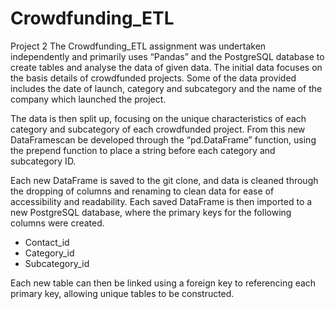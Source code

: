 # Crowdfunding_ETL
Project 2
The Crowdfunding_ETL assignment was undertaken independently and primarily uses “Pandas” and the PostgreSQL database to create tables and analyse the data of given data. The initial data focuses on the basis details of crowdfunded projects. Some of the data provided includes the date of launch, category and subcategory and the name of the company which launched the project.  

The data is then split up, focusing on the unique characteristics of each category and subcategory of each crowdfunded project. From this new DataFramescan be developed through the “pd.DataFrame” function, using the prepend function to place a string before each category and subcategory ID.

Each new DataFrame is saved to the git clone, and data is cleaned through the dropping of columns and renaming to clean data for ease of accessibility and readability. Each saved DataFrame is then imported to a new PostgreSQL database, where the primary keys for the following columns were created. 
-	Contact_id
-	Category_id
-	Subcategory_id

Each new table can then be linked using a foreign key to referencing each primary key, allowing unique tables to be constructed. 
